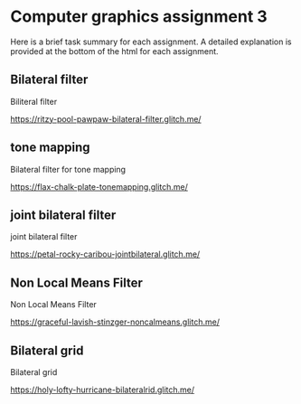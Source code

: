 # Computer graphics assignment 3

  Here is a brief task summary for each assignment. A detailed explanation is provided at the bottom of the html for each assignment.

## Bilateral filter

  Biliteral filter

  https://ritzy-pool-pawpaw-bilateral-filter.glitch.me/

## tone mapping

  Bilateral filter for tone mapping

  https://flax-chalk-plate-tonemapping.glitch.me/

## joint bilateral filter

  joint bilateral filter

  https://petal-rocky-caribou-jointbilateral.glitch.me/

## Non Local Means Filter

  Non Local Means Filter

  https://graceful-lavish-stinzger-noncalmeans.glitch.me/

## Bilateral grid

  Bilateral grid

  https://holy-lofty-hurricane-bilateralrid.glitch.me/



